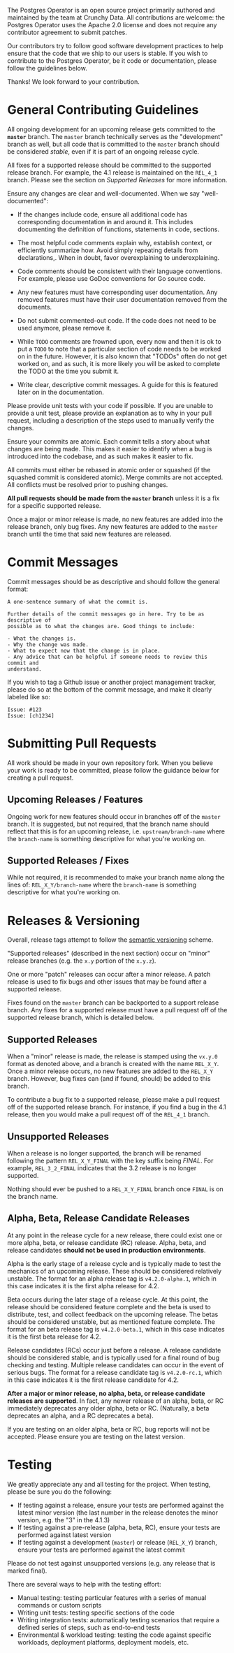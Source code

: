 The Postgres Operator is an open source project primarily authored and
maintained by the team at Crunchy Data. All contributions are welcome: the
Postgres Operator uses the Apache 2.0 license and does not require any
contributor agreement to submit patches.

Our contributors try to follow good software development practices to help
ensure that the code that we ship to our users is stable. If you wish to
contribute to the Postgres Operator, be it code or documentation, please follow
the guidelines below.

Thanks! We look forward to your contribution.

# General Contributing Guidelines

All ongoing development for an upcoming release gets committed to the
**`master`** branch. The `master` branch technically serves as the "development"
branch as well, but all code that is committed to the `master` branch should be
considered _stable_, even if it is part of an ongoing release cycle.

All fixes for a supported release should be committed to the supported release
branch. For example, the 4.1 release is maintained on the  `REL_4_1` branch.
Please see the section on _Supported Releases_ for more information.

Ensure any changes are clear and well-documented. When we say "well-documented":

- If the changes include code, ensure all additional code has corresponding
documentation in and around it. This includes documenting the definition of
functions, statements in code, sections.

- The most helpful code comments explain why, establish context, or efficiently
summarize how. Avoid simply repeating details from declarations,. When in doubt,
favor overexplaining to underexplaining.

- Code comments should be consistent with their language conventions. For
example, please use GoDoc conventions for Go source code.

- Any new features must have corresponding user documentation. Any removed
features must have their user documentation removed from the documents.

- Do not submit commented-out code. If the code does not need to be used
anymore, please remove it.

- While `TODO` comments are frowned upon, every now and then it is ok to put a
`TODO` to note that a particular section of code needs to be worked on in the
future. However, it is also known that "TODOs" often do not get worked on, and
as such, it is more likely you will be asked to complete the TODO at the time
you submit it.

- Write clear, descriptive commit messages. A guide for this is featured later
on in the documentation.

Please provide unit tests with your code if possible. If you are unable to
provide a unit test, please provide an explanation as to why in your pull
request, including a description of the steps used to manually verify the
changes.

Ensure your commits are atomic. Each commit tells a story about what changes
are being made. This makes it easier to identify when a bug is introduced into
the codebase, and as such makes it easier to fix.

All commits must either be rebased in atomic order or squashed (if the squashed
commit is considered atomic). Merge commits are not accepted. All conflicts must
be resolved prior to pushing changes.

**All pull requests should be made from the `master` branch** unless it is a fix
for a specific supported release.

Once a major or minor release is made, no new features are added into the
release branch, only bug fixes. Any new features are added to the `master`
branch until the time that said new features are released.

# Commit Messages

Commit messages should be as descriptive and should follow the general format:

```
A one-sentence summary of what the commit is.

Further details of the commit messages go in here. Try to be as descriptive of
possible as to what the changes are. Good things to include:

- What the changes is.
- Why the change was made.
- What to expect now that the change is in place.
- Any advice that can be helpful if someone needs to review this commit and
understand.
```

If you wish to tag a Github issue or another project management tracker, please
do so at the bottom of the commit message, and make it clearly labeled like so:

```
Issue: #123
Issue: [ch1234]
```

# Submitting Pull Requests

All work should be made in your own repository fork. When you believe your work
is ready to be committed, please follow the guidance below for creating a pull
request.

## Upcoming Releases / Features

Ongoing work for new features should occur in branches off of the `master`
branch. It is suggested, but not required, that the branch name should reflect
that this is for an upcoming release, i.e. `upstream/branch-name` where the
`branch-name` is something descriptive for what you're working on.

## Supported Releases / Fixes

While not required, it is recommended to make your branch name along the lines
of: `REL_X_Y/branch-name` where the `branch-name` is something descriptive
for what you're working on.

# Releases & Versioning

Overall, release tags attempt to follow the
[semantic versioning](https://semver.org) scheme.

"Supported releases" (described in the next section) occur on "minor" release
branches (e.g. the `x.y` portion of the `x.y.z`).

One or more "patch" releases can occur after a minor release. A patch release is
used to fix bugs and other issues that may be found after a supported release.

Fixes found on the `master` branch can be backported to a support release
branch. Any fixes for a supported release must have a pull request off of the
supported release branch, which is detailed below.

## Supported Releases

When a "minor" release is made, the release is stamped using the `vx.y.0` format
as denoted above, and a branch is created with the name `REL_X_Y`. Once a
minor release occurs, no new features are added to the `REL_X_Y` branch.
However, bug fixes can (and if found, should) be added to this branch.

To contribute a bug fix to a supported release, please make a pull request off
of the supported release branch. For instance, if you find a bug in the 4.1
release, then you would make a pull request off of the `REL_4_1` branch.

## Unsupported Releases

When a release is no longer supported, the branch will be renamed following the
pattern `REL_X_Y_FINAL` with the key suffix being _FINAL_. For example,
`REL_3_2_FINAL` indicates that the 3.2 release is no longer supported.

Nothing should ever be pushed to a `REL_X_Y_FINAL` branch once `FINAL` is on
the branch name.

## Alpha, Beta, Release Candidate Releases

At any point in the release cycle for a new release, there could exist one or
more alpha, beta, or release candidate (RC) release. Alpha, beta, and release
candidates **should not be used in production environments**.

Alpha is the early stage of a release cycle and is typically made to test the
mechanics of an upcoming release. These should be considered relatively
unstable. The format for an alpha release tag is `v4.2.0-alpha.1`, which in this
case indicates it is the first alpha release for 4.2.

Beta occurs during the later stage of a release cycle. At this point, the
release should be considered feature complete and the beta is used to
distribute, test, and collect feedback on the upcoming release. The betas should
be considered unstable, but as mentioned feature complete. The format for an
beta release tag is `v4.2.0-beta.1`, which in this case indicates it is the
first beta release for 4.2.

Release candidates (RCs) occur just before a release. A release candidate should
be considered stable, and is typically used for a final round of bug checking
and testing. Multiple release candidates can occur in the event of serious bugs.
The format for a release candidate tag is `v4.2.0-rc.1`, which in this
case indicates it is the first release candidate for 4.2.

**After a major or minor release, no alpha, beta, or release candidate releases
are supported**. In fact, any newer release of an alpha, beta, or RC immediately
deprecates any older alpha, beta or RC. (Naturally, a beta deprecates an alpha,
and a RC deprecates a beta).

If you are testing on an older alpha, beta or RC, bug reports will not be
accepted. Please ensure you are testing on the latest version.

# Testing

We greatly appreciate any and all testing for the project. When testing, please
be sure you do the following:

- If testing against a release, ensure your tests are performed against the
latest minor version (the last number in the release denotes the minor version,
e.g. the "3" in the 4.1.3)
- If testing against a pre-release (alpha, beta, RC), ensure your tests are
performed against latest version
- If testing against a development (`master`) or release (`REL_X_Y`) branch,
ensure your tests are performed against the latest commit

Please do not test against unsupported versions (e.g. any release that is marked
final).

There are several ways to help with the testing effort:

- Manual testing: testing particular features with a series of manual commands
or custom scripts
- Writing unit tests: testing specific sections of the code
- Writing integration tests: automatically testing scenarios that require a
defined series of steps, such as end-to-end tests
- Environmental & workload testing: testing the code against specific workloads,
deployment platforms, deployment models, etc.
